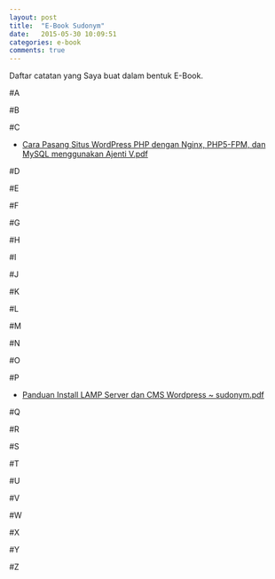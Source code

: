 ```yaml
---
layout: post
title:  "E-Book Sudonym"
date:   2015-05-30 10:09:51
categories: e-book
comments: true
---
```

Daftar catatan yang Saya buat dalam bentuk E-Book.

#A
	

#B
	

#C
* [Cara Pasang Situs WordPress PHP dengan Nginx, PHP5-FPM, dan MySQL menggunakan Ajenti V.pdf](https://www.dropbox.com/s/g64aemkfk9kjvih/Cara%20Pasang%20Situs%20WordPress%20PHP%20dengan%20Nginx%2C%20PHP5-FPM%2C%20dan%20MySQL%20menggunakan%20Ajenti%20V.pdf?dl=0)

#D
	

#E
	

#F
	

#G
	

#H
	

#I
	

#J
	

#K
	

#L
	

#M
	

#N
	

#O
	

#P
* [Panduan Install LAMP Server dan CMS Wordpress ~ sudonym.pdf](https://www.dropbox.com/s/mbhdp795t5q6u69/Panduan%20Install%20LAMP%20Server%20dan%20CMS%20Wordpress%20~%20sudonym.pdf?dl=0)

#Q
	

#R
	

#S
	

#T
	

#U
	

#V
	

#W
	

#X
	

#Y
	

#Z
	
